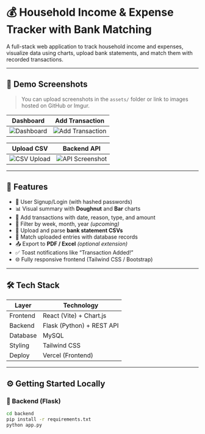 # 💰 Household Income & Expense Tracker with Bank Matching

A full-stack web application to track household income and expenses, visualize data using charts, upload bank statements, and match them with recorded transactions.

---

## 📸 Demo Screenshots

> You can upload screenshots in the `assets/` folder or link to images hosted on GitHub or Imgur.

| Dashboard | Add Transaction |
|-----------|-----------------|
| ![Dashboard](assets/frontend-dashboard.png) | ![Add Transaction](assets/frontend-add.png) |

| Upload CSV | Backend API |
|------------|-------------|
| ![CSV Upload](assets/frontend-upload.png) | ![API Screenshot](assets/backend-api.png) |

---

## 🚀 Features

- 🔐 User Signup/Login (with hashed passwords)
- 📊 Visual summary with **Doughnut** and **Bar** charts
- 📝 Add transactions with date, reason, type, and amount
- 📅 Filter by week, month, year *(upcoming)*
- 📁 Upload and parse **bank statement CSVs**
- 🔁 Match uploaded entries with database records
- 📤 Export to **PDF / Excel** *(optional extension)*
- ✅ Toast notifications like “Transaction Added!”
- 🌐 Fully responsive frontend (Tailwind CSS / Bootstrap)

---

## 🛠️ Tech Stack

| Layer     | Technology              |
|-----------|--------------------------|
| Frontend  | React (Vite) + Chart.js  |
| Backend   | Flask (Python) + REST API |
| Database  | MySQL                    |
| Styling   | Tailwind CSS  |
| Deploy    | Vercel (Frontend)|

---

## ⚙️ Getting Started Locally

### 🔧 Backend (Flask)

```bash
cd backend
pip install -r requirements.txt
python app.py
